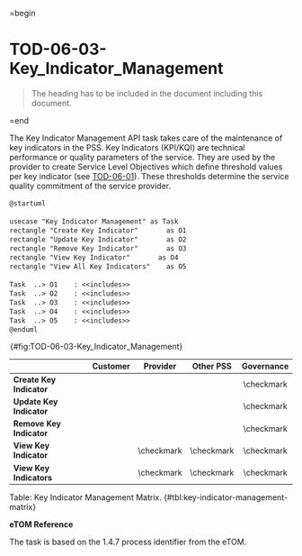 =begin

# TOD-06-03-Key_Indicator_Management

> The heading has to be included in the document including this document.

=end

The Key Indicator Management API task takes care of the maintenance of key indicators in the PSS.
Key Indicators (KPI/KQI) are technical performance or quality parameters of the service.
They are used by the provider to create Service Level Objectives which define threshold values per key indicator (see [TOD-06-01](#tod-06-01-servicelevelobjectivemanagement)).
These thresholds determine the service quality commitment of the service provider.

```plantuml
@startuml

usecase "Key Indicator Management" as Task
rectangle "Create Key Indicator"       as O1
rectangle "Update Key Indicator"       as O2
rectangle "Remove Key Indicator"       as O3
rectangle "View Key Indicator"	     as O4
rectangle "View All Key Indicators"    as O5

Task  ..> O1    : <<includes>>
Task  ..> O2    : <<includes>>
Task  ..> O3    : <<includes>>
Task  ..> O4    : <<includes>>
Task  ..> O5    : <<includes>>
@enduml
```

![**TOD-06-03**: Key Indicator Management](../../common/pixel.png){#fig:TOD-06-03-Key_Indicator_Management}

|                             |  Customer  |  Provider  | Other PSS  | Governance |
|-----------------------------|:----------:|:----------:|:----------:|:----------:|
| **Create Key Indicator**    |            |            |            | \checkmark |
| **Update Key Indicator**    |            |            |            | \checkmark |
| **Remove Key Indicator**    |            |            |            | \checkmark |
| **View Key Indicator**      |            | \checkmark | \checkmark | \checkmark |
| **View Key Indicators**     |            | \checkmark | \checkmark | \checkmark |

Table: Key Indicator Management Matrix. {#tbl:key-indicator-management-matrix}

**eTOM Reference**

The task is based on the 1.4.7 process identifier from the eTOM.
